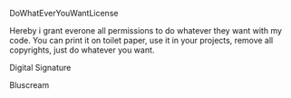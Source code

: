 DoWhatEverYouWantLicense

Hereby i grant everone all permissions to do whatever they want with my code. You can print it on toilet paper, use it in your projects, remove all copyrights, just do whatever you want.

Digital Signature

Bluscream

